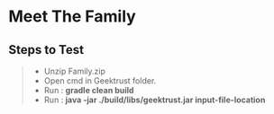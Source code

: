 Meet The Family
===================

Steps to Test
----

> - Unzip Family.zip
> - Open cmd in Geektrust folder.
> - Run : **gradle clean build**
> - Run : **java -jar ./build/libs/geektrust.jar input-file-location**
